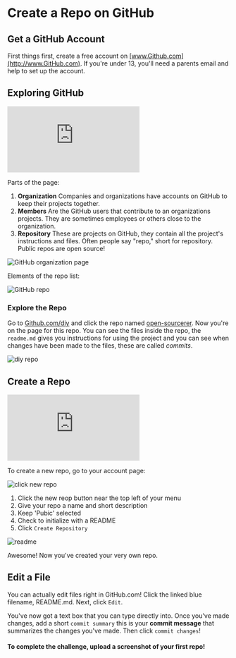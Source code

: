 # Create a Repo on GitHub

## Get a GitHub Account
First things first, create a free account on [www.Github.com](http://www.GitHub.com). If you're under 13, you'll need a parents email and help to set up the account. 

## Exploring GitHub

<iframe src="http://player.vimeo.com/video/60916674?title=0&amp;byline=0&amp;portrait=0" frameborder="0" webkitAllowFullScreen mozallowfullscreen allowFullScreen></iframe>

Parts of the page:

1. **Organization** Companies and organizations have accounts on GitHub to keep their projects together.
1. **Members** Are the GitHub users that contribute to an organizations projects. They are sometimes employees or others close to the organization. 
3. **Repository** These are projects on GitHub, they contain all the project's instructions and files. Often people say "repo," short for repository. Public repos are open source! 

![GitHub organization page](http://diy-visualpedia.s3.amazonaws.com/github-org-page-01.png)

Elements of the repo list:

![GitHub repo](http://diy-visualpedia.s3.amazonaws.com/github-repo-01.png)

### Explore the Repo
Go to [Github.com/diy](http://github.com/diy) and click the repo named [open-sourcerer](http://www.GitHub.com/diy/open-sourcerer). Now you're on the page for this repo. You can see the files inside the repo, the `readme.md` gives you instructions for using the project and you can see when changes have been made to the files, these are called *commits*.

![diy repo](http://diy-visualpedia.s3.amazonaws.com/git-repo-page-01.png)

## Create a Repo

<iframe src="http://player.vimeo.com/video/60916779?title=0&amp;byline=0&amp;portrait=0" frameborder="0" webkitAllowFullScreen mozallowfullscreen allowFullScreen></iframe>

To create a new repo, go to your account page:

![click new repo](http://diy-visualpedia.s3.amazonaws.com/click-repo.png "click new repo icon")

1. Click the new reop button near the top left of your menu
2. Give your repo a name and short description
3. Keep 'Pubic' selected
4. Check to initialize with a README
5. Click `Create Repository`

![readme](http://diy-visualpedia.s3.amazonaws.com/intialize-readme.png)

Awesome! Now you've created your very own repo. 

## Edit a File
You can actually edit files right in GitHub.com! Click the linked blue filename, README.md. Next, click `Edit`.

You've now got a text box that you can type directly into. Once you've made changes, add a short `commit summary` this is your **commit message** that summarizes the changes you've made. Then click `commit changes`! 

#### To complete the challenge, upload a screenshot of your first repo! 